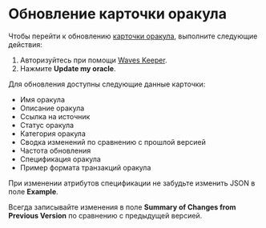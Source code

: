 # Обновление карточки оракула

Чтобы перейти к обновлению [карточки оракула](/ru/ecosystem/waves-oracles/oracle-card), выполните следующие действия:

1. Авторизуйтесь при помощи [Waves Keeper](/waves-keeper/about-waves-keeper).
2. Нажмите **Update my oracle**.

Для обновления доступны следующие данные карточки:

- Имя оракула
- Описание оракула
- Ссылка на источник
- Статус оракула
- Категория оракула
- Сводка изменений по сравнению с прошлой версией
- Частота обновления
- Спецификация оракула
- Пример формата транзакций оракула

При изменении атрибутов спецификации не забудьте изменить JSON в поле **Example**.

Всегда записывайте изменения в поле **Summary of Changes from Previous Version** по сравнению с предыдущей версией.
